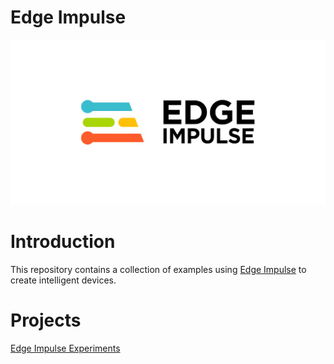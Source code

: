 # Edge Impulse
![Edge Impulse](assets/img/edge-impulse.jpg "Edge Impulse")

# Introduction

This repository contains a collection of examples using [Edge Impulse](https://edgeimpulse.com/) to create intelligent devices.

# Projects

 [Edge Impulse Experiments](projects/experiments/README.md)